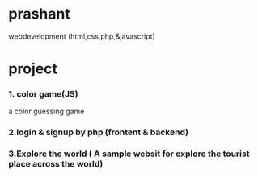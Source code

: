 # prashant
webdevelopment (html,css,php,&amp;javascript)
# project 
### 1. color game(JS)
   a color guessing game 
### 2.login & signup by php (frontent & backend)
### 3.Explore the world ( A sample websit for explore the tourist place across the world) 
